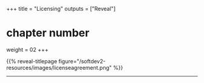 +++
title = "Licensing"
outputs = ["Reveal"]
# chapter number
weight = 02
+++

{{% reveal-titlepage figure="/softdev2-resources/images/licenseagreement.png" %}}

---
